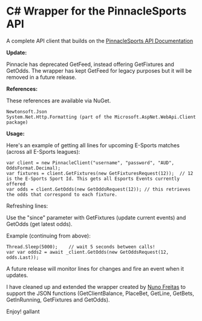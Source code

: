# C# Wrapper for the PinnacleSports API

A complete API client that builds on the <a href="http://www.pinnaclesports.com/en/api/manual">PinnacleSports API Documentation</a>

<strong>Update:</strong>

Pinnacle has deprecated GetFeed, instead offering GetFixtures and GetOdds. The wrapper has kept GetFeed for legacy purposes but it will be removed in a future release.

<strong>References:</strong>

These references are available via NuGet.

    Newtonsoft.Json 
	System.Net.Http.Formatting (part of the Microsoft.AspNet.WebApi.Client package)

<strong>Usage:</strong>

Here's an example of getting all lines for upcoming E-Sports matches (across all E-Sports leagues):

	var client = new PinnacleClient("username", "password", "AUD", OddsFormat.Decimal);
	var fixtures = client.GetFixtures(new GetFixturesRequest(12));	// 12 is the E-Sports Sport Id. This gets all Esports Events currently offered
	var odds = client.GetOdds(new GetOddsRequest(12)); // this retrieves the odds that correspond to each fixture.

Refreshing lines:

Use the "since" parameter with GetFixtures (update current events) and GetOdds (get latest odds).

Example (continuing from above):

    Thread.Sleep(5000);    // wait 5 seconds between calls!
    var var odds2 = await _client.GetOdds(new GetOddsRequest(12, odds.Last));

A future release will monitor lines for changes and fire an event when it updates.

I have cleaned up and extended the wrapper created by <a href="http://www.broculos.net/2014/04/pinnacle-sports-how-to-implement-rest.html">Nuno Freitas</a> to support the JSON functions (GetClientBalance, PlaceBet, GetLine, GetBets, GetInRunning, GetFixtures and GetOdds).
	
Enjoy!
gallant